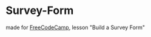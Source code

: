 # Survey-Form
made for [FreeCodeCamp](https://www.freecodecamp.org/learn/responsive-web-design/responsive-web-design-projects/build-a-survey-form), lesson "Build a Survey Form"
